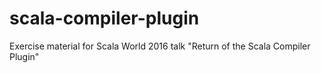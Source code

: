 # scala-compiler-plugin
Exercise material for Scala World 2016 talk "Return of the Scala Compiler Plugin"
